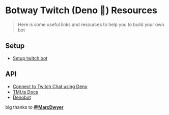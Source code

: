 # Botway Twitch (Deno 🦕) Resources

> Here is some useful links and resources to help you to build your own bot

## Setup

- [Setup twitch bot](https://github.com/abdfnx/botway/discussions/106)

## API

- [Connect to Twitch Chat using Deno](https://github.com/MarcDwyer/tmi.ts)
- [TMI.ts Docs](https://doc.deno.land/https/deno.land/x/tmi/mod.ts)
- [Denobot](https://deno.land/x/denobot)

big thanks to [**@MarcDwyer**](https://github.com/MarcDwyer)
